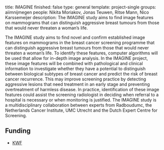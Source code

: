 title: IMAGINE
finished: false
type: general
template: project-single
groups: aiimnijmegen
people: Nikita Moriakov, Jonas Teuwen, Ritse Mann, Nico Karssemeijer
description: The IMAGINE study aims to find image features on mammograms that can distinguish aggressive breast tumours from those that would never threaten a woman’s life.

The IMAGINE study aims to find novel and confirm established image features on mammograms in the breast cancer screening programme that can distinguish aggressive breast tumours from those that would never threaten a woman’s life. To identify these features, computer algorithms will be used that allow for in-depth image analysis. In the IMAGINE project, these image features will be combined with pathological and clinical information to investigate whether they have a potential to distinguish between biological subtypes of breast cancer and predict the risk of breast cancer recurrence. This may improve screening practice by detecting aggressive lesions that need treatment in an early stage and preventing overtreatment of harmless disease.  In practice, identification of these image features could assist the screening radiologist in deciding when referral to a hospital is necessary or when monitoring is justified. The IMAGINE study is a multidisciplinary collaboration between experts from Radboudumc, the Netherlands Cancer Institute, UMC Utrecht and the Dutch Expert Centre for Screening.

## Funding

* [KWF](https://kwf.nl/)
